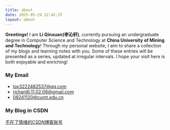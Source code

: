 ```yaml
---
title: about
date: 2025-05-29 22:42:37
layout: about
---
```



**Greetings!** I am **Li Qinxuan(李沁轩)**, currently pursuing an undergraduate degree in Computer Science and Technology at **China University of Mining and Technology**! Through my personal website, I aim to share a collection of my blogs and learning notes with you. Some of these entries will be presented as a series, updated at irregular intervals. I hope your visit here is both enjoyable and enriching!

 ### My Email

 + lqx3222482537@qq.com
 + richardli.11.02.06@gmail.com
 + 08241120@cumt.edu.cn

### My Blog in CSDN
[不在了情绪的CSDN博客账号](https://blog.csdn.net/2401_86849688?type=blog)
